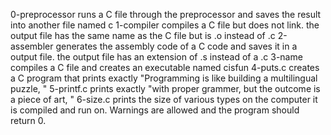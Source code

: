 0-preprocessor runs a C file through the preprocessor and saves the result into another file named c
1-compiler compiles a C file but does not link. the output file has the same name as the C file but is .o instead of .c
2-assembler generates the assembly code of a C code and saves it in a output file. the output file has an extension of .s instead of a .c
3-name compiles a C file and creates an executable named cisfun
4-puts.c creates a C program that prints exactly "Programming is like building a multilingual puzzle, <followed by a new line>"
5-printf.c prints exactly "with proper grammer, but the outcome is a piece of art, <followed by a new line>"
6-size.c prints the size of various types on the computer it is compiled and run on. Warnings are allowed and the program should return 0.
